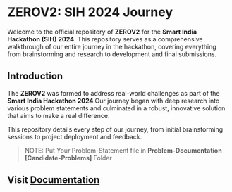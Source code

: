 # ZEROV2: SIH 2024 Journey

Welcome to the official repository of **ZEROV2** for the **Smart India Hackathon (SIH) 2024**. This repository serves as a comprehensive walkthrough of our entire journey in the hackathon, covering everything from brainstorming and research to development and final submissions.


## Introduction
The **ZEROV2** was formed to address real-world challenges as part of the **Smart India Hackathon 2024**.Our journey began with deep research into various problem statements and culminated in a robust, innovative solution that aims to make a real difference.

This repository details every step of our journey, from initial brainstorming sessions to project deployment and feedback.

> NOTE: Put Your Problem-Statement file in **Problem-Documentation [Candidate-Problems]** Folder

## Visit [Documentation](https://github.com/akash2061/SIH-2024/blob/main/Documentation/Captcha.md)